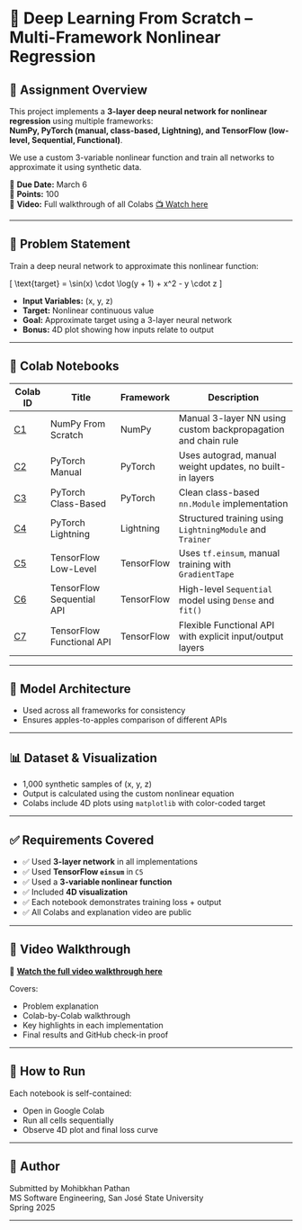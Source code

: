 # 🧠 Deep Learning From Scratch – Multi-Framework Nonlinear Regression

## 🎯 Assignment Overview

This project implements a **3-layer deep neural network for nonlinear regression** using multiple frameworks:  
**NumPy, PyTorch (manual, class-based, Lightning), and TensorFlow (low-level, Sequential, Functional)**.

We use a custom 3-variable nonlinear function and train all networks to approximate it using synthetic data.

📅 **Due Date:** March 6  
📌 **Points:** 100  
🎥 **Video:** Full walkthrough of all Colabs [📺 Watch here](https://youtube.com/your-final-video-link)

---

## 🧪 Problem Statement

Train a deep neural network to approximate this nonlinear function:

\[
\text{target} = \sin(x) \cdot \log(y + 1) + x^2 - y \cdot z
\]

- **Input Variables:** \(x, y, z\)  
- **Target:** Nonlinear continuous value  
- **Goal:** Approximate target using a 3-layer neural network  
- **Bonus:** 4D plot showing how inputs relate to output

---

## 📁 Colab Notebooks

| Colab ID | Title | Framework | Description |
|----------|-------|-----------|-------------|
| [C1](https://colab.research.google.com/drive/1Iz6xwR_9XuEcQg80Lg0wHH_6fBAYmm7D?usp=sharing) | NumPy From Scratch | NumPy | Manual 3-layer NN using custom backpropagation and chain rule |
| [C2](https://colab.research.google.com/drive/1yMGM6MnpSieRpVXwiUY1zpGJ9j6ZA9mP?usp=sharing) | PyTorch Manual | PyTorch | Uses autograd, manual weight updates, no built-in layers |
| [C3](https://colab.research.google.com/drive/1GAKD7rg7lPmfudKluOai6JH-QMEVGinh?usp=sharing) | PyTorch Class-Based | PyTorch | Clean class-based `nn.Module` implementation |
| [C4](https://colab.research.google.com/drive/1kkZO7kkpjV7LBfEdEz_4x_6YtYzmFr-P?usp=sharing) | PyTorch Lightning | Lightning | Structured training using `LightningModule` and `Trainer` |
| [C5](https://colab.research.google.com/drive/1rB-ULg-UTUw30LMxtJiQ5v_vEEpN9XwF?usp=sharing) | TensorFlow Low-Level | TensorFlow | Uses `tf.einsum`, manual training with `GradientTape` |
| [C6](https://colab.research.google.com/drive/1FRQJDcoSPVg_yLxC4TGhrxfR_7kom_WD?usp=sharing) | TensorFlow Sequential API | TensorFlow | High-level `Sequential` model using `Dense` and `fit()` |
| [C7](https://colab.research.google.com/drive/1EBNzu-BpMERwUZRbep0MII2yB6G_42UL?usp=sharing) | TensorFlow Functional API | TensorFlow | Flexible Functional API with explicit input/output layers |

---

## 🧠 Model Architecture


- Used across all frameworks for consistency  
- Ensures apples-to-apples comparison of different APIs

---

## 📊 Dataset & Visualization

- 1,000 synthetic samples of \(x, y, z\)
- Output is calculated using the custom nonlinear equation
- Colabs include 4D plots using `matplotlib` with color-coded target

---

## ✅ Requirements Covered

- ✅ Used **3-layer network** in all implementations
- ✅ Used **TensorFlow `einsum`** in `C5`
- ✅ Used a **3-variable nonlinear function**
- ✅ Included **4D visualization**
- ✅ Each notebook demonstrates training loss + output
- ✅ All Colabs and explanation video are public

---

## 🎥 Video Walkthrough

🔗 [**Watch the full video walkthrough here**](https://youtube.com/your-final-video-link)

Covers:
- Problem explanation
- Colab-by-Colab walkthrough
- Key highlights in each implementation
- Final results and GitHub check-in proof

---

## 🚀 How to Run

Each notebook is self-contained:
- Open in Google Colab
- Run all cells sequentially
- Observe 4D plot and final loss curve

---

## 🙌 Author

Submitted by Mohibkhan Pathan  
MS Software Engineering, San José State University  
Spring 2025

---


